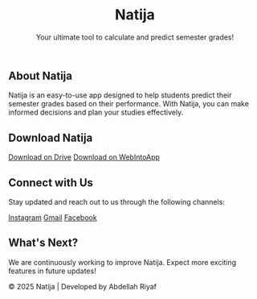 <body>
    <header>
        <h1>Natija</h1>
        <p>Your ultimate tool to calculate and predict semester grades!</p>
    </header>
    <main>
        <section>
            <h2>About Natija</h2>
            <p>Natija is an easy-to-use app designed to help students predict their semester grades based on their performance. With Natija, you can make informed decisions and plan your studies effectively.</p>
        </section>
        <section>
            <h2>Download Natija</h2>
            <div class="download-links">
                <a href="https://drive.google.com/file/d/10XI8gO8GlNiXh8QbKrjHCatVyDgqeeZp/view?usp=sharing" target="_blank">Download on Drive</a>
                <a href="https://www.webintoapp.com/store/574440" target="_blank">Download on WebIntoApp</a>
            </div>
        </section>
        <section>
            <h2>Connect with Us</h2>
            <p>Stay updated and reach out to us through the following channels:</p>
            <div class="social-links">
                <a href="https://www.instagram.com/_abdellah.r" target="_blank">Instagram</a>
                <a href="mailto:riyafabdellah@gmail.com">Gmail</a>
                <a href="https://www.facebook.com/abdellah.riyaf.1" target="_blank">Facebook</a>
            </div>
        </section>
        <section>
            <h2>What's Next?</h2>
            <p>We are continuously working to improve Natija. Expect more exciting features in future updates!</p>
        </section>
    </main>
    <footer>
        <p>&copy; 2025 Natija | Developed by Abdellah Riyaf</p>
    </footer>
</body>
</html>
